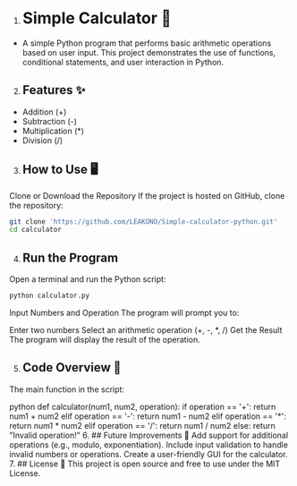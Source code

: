 1. # Simple Calculator 🧮
- A simple Python program that performs basic arithmetic operations based on user input. This project demonstrates the use of functions, conditional statements, and user interaction in Python.

2. ## Features ✨
- Addition (+)
- Subtraction (-)
- Multiplication (*)
- Division (/)
3. ## How to Use 🖥️
Clone or Download the Repository
If the project is hosted on GitHub, clone the repository:

```bash
git clone 'https://github.com/LEAKONO/Simple-calculator-python.git'
cd calculator
```

4. ## Run the Program
Open a terminal and run the Python script:

``` bash
python calculator.py
```
Input Numbers and Operation
The program will prompt you to:

Enter two numbers
Select an arithmetic operation (+, -, *, /)
Get the Result
The program will display the result of the operation.


5. ## Code Overview 📝
The main function in the script:

python
def calculator(num1, num2, operation):
    if operation == '+':
        return num1 + num2
    elif operation == '-':
        return num1 - num2
    elif operation == '*':
        return num1 * num2
    elif operation == '/':
        return num1 / num2
    else:
        return "Invalid operation!"
6. ## Future Improvements 🚀
Add support for additional operations (e.g., modulo, exponentiation).
Include input validation to handle invalid numbers or operations.
Create a user-friendly GUI for the calculator.
7. ## License 📜
This project is open source and free to use under the MIT License.
